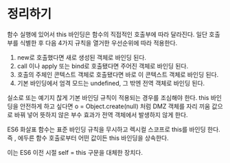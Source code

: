 # 정리하기

함수 실행에 있어서 this 바인딩은 함수의 직접적인 호출부에 따라 달라진다. 일단 호출부를 식별한 후 다음 4가지 규칙을 열거한 우선순위에 따라 적용한다.

1. new로 호출했다면 새로 생성된 객체로 바인딩 된다.
1. call 이나 apply 또는 bind로 호출됐다면 주어진 객체로 바인딩 된다.
1. 호출의 주체인 콘텍스트 객체로 호출됐다면 바로 이 콘텍스트 객체로 바인딩 된다.
1. 기본 바인딩에서 엄격 모드는 undefined, 그 밖엔 전역 객체로 바인딩 된다.

실소로 또는 예기지 찮게 기본 바인딩 규칙이 적용되는 경우를 조심해야 한다. this 바인딩을 안전하게 하고 싶다면 o = Object.create(null) 처럼 DMZ 객체를 자리 끼움 값으로 바꿔 넣어 뜻하지 않은 부수 효과가 전역 객체에서 발생하지 않게 한다.

ES6 화살표 함수는 표준 바인딩 규칙을 무시하고 렉시컬 스코프로 this를 바인딩 한다. 즉 , 에두른 함수 호출로부터 어떤 값이든 this 바인딩을 상속한다.

이는 ES6 이전 시절 self = this 구문을 대체한 장치다.